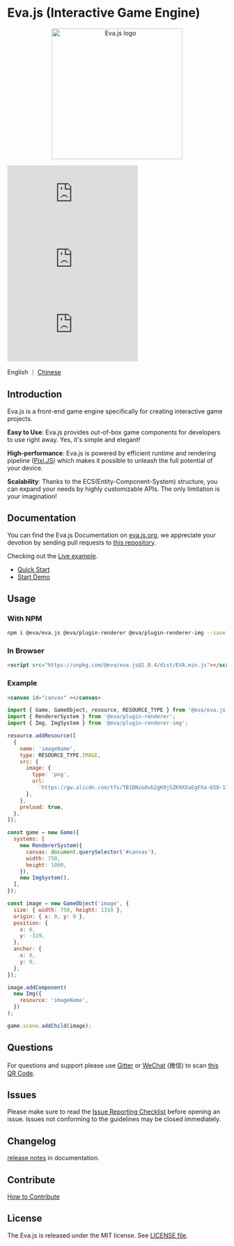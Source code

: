 # Eva.js (Interactive Game Engine)

<p align="center"><a href="https://eva.js.org" target="_blank" rel="noopener noreferrer"><img width="300" src="https://user-images.githubusercontent.com/4632277/145818886-e0b1ca70-d789-4735-a8fe-411046263aa5.png" alt="Eva.js logo"></a></p>

![npm-version](https://img.shields.io/npm/v/@eva/eva.js)
![npm-size](https://img.shields.io/bundlephobia/minzip/@eva/eva.js)
![npm-download](https://img.shields.io/npm/dm/@eva/eva.js)

English ｜ [Chinese](./README_CN.md)

## Introduction

Eva.js is a front-end game engine specifically for creating interactive game projects.


**Easy to Use**: Eva.js provides out-of-box game components for developers to use right away. Yes, it's simple and elegant!

**High-performance**: Eva.js is powered by efficient runtime and rendering pipeline ([Pixi.JS](http://pixijs.io/)) which makes it possible to unleash the full potential of your device.

**Scalability**: Thanks to the ECS(Entity-Component-System) structure, you can expand your needs by highly customizable APIs. The only limitation is your imagination!

## Documentation

You can find the Eva.js Documentation on [eva.js.org](https://eva.js.org), we appreciate your devotion by sending pull requests to [this repository](https://github.com/eva-engine/eva-engine.github.io).

Checking out the [Live example](https://eva.js.org/playground).

- [Quick Start](https://eva.js.org/#/tutorials/quickstart)
- [Start Demo](https://github.com/eva-engine/start-demo)


## Usage

### With NPM
```bash
npm i @eva/eva.js @eva/plugin-renderer @eva/plugin-renderer-img --save
```

### In Browser
```html
<script src="https://unpkg.com/@eva/eva.js@1.0.4/dist/EVA.min.js"></script>
```

### Example

```html
<canvas id="canvas" ></canvas>
```

```javascript
import { Game, GameObject, resource, RESOURCE_TYPE } from '@eva/eva.js';
import { RendererSystem } from '@eva/plugin-renderer';
import { Img, ImgSystem } from '@eva/plugin-renderer-img';

resource.addResource([
  {
    name: 'imageName',
    type: RESOURCE_TYPE.IMAGE,
    src: {
      image: {
        type: 'png',
        url:
          'https://gw.alicdn.com/tfs/TB1DNzoOvb2gK0jSZK9XXaEgFXa-658-1152.webp',
      },
    },
    preload: true,
  },
]);

const game = new Game({
  systems: [
    new RendererSystem({
      canvas: document.querySelector('#canvas'),
      width: 750,
      height: 1000,
    }),
    new ImgSystem(),
  ],
});

const image = new GameObject('image', {
  size: { width: 750, height: 1319 },
  origin: { x: 0, y: 0 },
  position: {
    x: 0,
    y: -319,
  },
  anchor: {
    x: 0,
    y: 0,
  },
});

image.addComponent(
  new Img({
    resource: 'imageName',
  })
);

game.scene.addChild(image);

```

## Questions
For questions and support please use [Gitter](https://gitter.im/eva-engine/Eva.js) or [WeChat](https://weixin.qq.com/) (微信) to scan [this QR Code](https://gw.alicdn.com/imgextra/i4/O1CN015W09ux1QD1RAxBkYN_!!6000000001941-2-tps-610-1279.png).


## Issues
Please make sure to read the [Issue Reporting Checklist](.github/ISSUE_TEMPLATE.md) before opening an issue. Issues not conforming to the guidelines may be closed immediately.

## Changelog
[release notes](https://github.com/eva-engine/eva.js/releases) in documentation.

## Contribute
[How to Contribute](.github/HOW_TO_CONTRIBUTE.md)

## License
The Eva.js is released under the MIT license. See [LICENSE file](./LICENSE).
